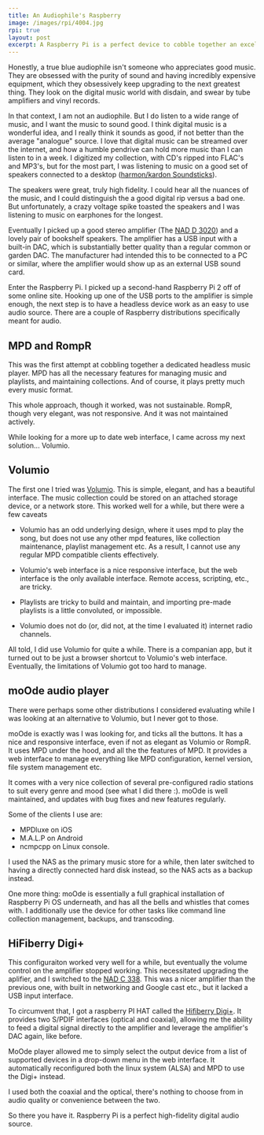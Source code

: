 ```yaml
---
title: An Audiophile's Raspberry
image: /images/rpi/4004.jpg
rpi: true
layout: post
excerpt: A Raspberry Pi is a perfect device to cobble together an excellent audiophile grade digital audio source. Some HAT's and a few custom-built audio distributions complete the package
---
```


Honestly, a true blue audiophile isn't someone who appreciates good music. They are obsessed with the purity of sound and having incredibly expensive equipment, which they obsessively keep upgrading to the next greatest thing. They look on the digital music world with disdain, and swear by tube amplifiers and vinyl records.

In that context, I am not an audiophile. But I do listen to a wide range of music, and I want the music to sound good. I think digital music is a wonderful idea, and I really think it sounds as good, if not better than the average "analogue" source. I love that digital music can be streamed over the internet, and how a humble pendrive can hold more music than I can listen to in a week. I digitized my collection, with CD's ripped into FLAC's and MP3's, but for the most part, I was listening to music on a good set of speakers connected to a desktop ([harmon/kardon Soundsticks](https://www.harmankardon.com/computer-speakers/SOUNDSTICKS+III.html)).

The speakers were great, truly high fidelity. I could hear all the nuances of the music, and I could distinguish the a good digital rip versus a bad one. But unfortunately, a crazy voltage spike toasted the speakers and I was listening to music on earphones for the longest.

Eventually I picked up a good stereo amplifier (The [NAD D 3020](https://nadelectronics.com/product/d-3020-hybrid-digital-amplifier/)) and a lovely pair of bookshelf speakers. The amplifier has a USB input with a built-in DAC, which is substantially better quality than a regular common or garden DAC. The manufacturer had intended this to be connected to a PC or similar, where the amplifier would show up as an external USB sound card.

Enter the Raspberry Pi. I picked up a second-hand Raspberry Pi 2 off of some online site. Hooking up one of the USB ports to the amplifier is simple enough, the next step is to have a headless device work as an easy to use audio source. There are a couple of Raspberry distributions specifically meant for audio.

## MPD and RompR

This was the first attempt at cobbling together a dedicated headless music player. MPD has all the necessary features for managing music and playlists, and maintaining collections. And of course, it plays pretty much every music format.

This whole approach, though it worked, was not sustainable. RompR, though very elegant, was not responsive. And it was not maintained actively.

While looking for a more up to date web interface, I came across my next solution... Volumio.

## Volumio

The first one I tried was [Volumio](https://volumio.com/). This is simple, elegant, and has a beautiful interface. The music collection could be stored on an attached storage device, or a network store. This worked well for a while, but there were a few caveats

- Volumio has an odd underlying design, where it uses mpd to play the song, but does not use any other mpd features, like collection maintenance, playlist management etc. As a result, I cannot use any regular MPD compatible clients effectively.

- Volumio's web interface is a nice responsive interface, but the web interface is the only available interface. Remote access, scripting, etc., are tricky.

- Playlists are tricky to build and maintain, and importing pre-made playlists is a little convoluted, or impossible.

- Volumio does not do (or, did not, at the time I evaluated it) internet radio channels.

All told, I did use Volumio for quite a while. There is a companian app, but it turned out to be just a browser shortcut to Volumio's web interface. Eventually, the limitations of Volumio got too hard to manage.

## moOde audio player

There were perhaps some other distributions I considered evaluating while I was looking at an alternative to Volumio, but I never got to those.

moOde is exactly was I was looking for, and ticks all the buttons. It has a nice and responsive interface, even if not as elegant as Volumio or RompR. It uses MPD under the hood, and all the the features of MPD. It provides a web interface to manage everything like MPD configuration, kernel version, file system management etc. 

It comes with a very nice collection of several pre-configured radio stations to suit every genre and mood (see what I did there :). moOde is well maintained, and updates with bug fixes and new features regularly.

Some of the clients I use are:
 - MPDluxe on iOS
 - M.A.L.P on Android
 - ncmpcpp on Linux console.

I used the NAS as the primary music store for a while, then later switched to having a directly connected hard disk instead, so the NAS acts as a backup instead.

One more thing: moOde is essentially a full graphical installation of Raspberry Pi OS underneath, and has all the bells and whistles that comes with. I additionally use the device for other tasks like command line collection management, backups, and transcoding.

## HiFiberry Digi+

This configuraiton worked very well for a while, but eventually the volume control on the amplifier stopped working. This necessitated upgrading the aplifier, and I switched to the [NAD C 338](https://nadelectronics.com/product/c-338-classic-digital-dac-amplifier/). This was a nicer amplifier than the previous one, with built in networking and Google cast etc., but it lacked a USB input interface.

To circumvent that, I got a raspberry PI HAT called the [Hifiberry Digi+](https://www.hifiberry.com/shop/boards/hifiberry-digiplus-standard-version/).  It provides two S/PDIF interfaces (optical and coaxial), allowing me the ability to feed a digital signal directly to the amplifier and leverage the amplifier's DAC again, like before.

MoOde player allowed me to simply select the output device from a list of supported devices in a drop-down menu in the web interface. It automatically reconfigured both the linux system (ALSA) and MPD to use the Digi+ instead.

I used both the coaxial and the optical, there's nothing to choose from in audio quality or convenience between the two.

So there you have it. Raspberry Pi is a perfect high-fidelity digital audio source.
